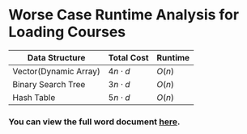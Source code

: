 # Worse Case Runtime Analysis for Loading Courses

|Data Structure|Total Cost|Runtime|
|--------------|----------|-------|
|Vector(Dynamic Array)|$4n \cdot d$|$O(n)$|
|Binary Search Tree|$3n \cdot d$|$O(n)$|
|Hash Table|$5n \cdot d$|$O(n)$|

### You can view the full word document [here](./Project1_RunTime_Analysis.docx).

